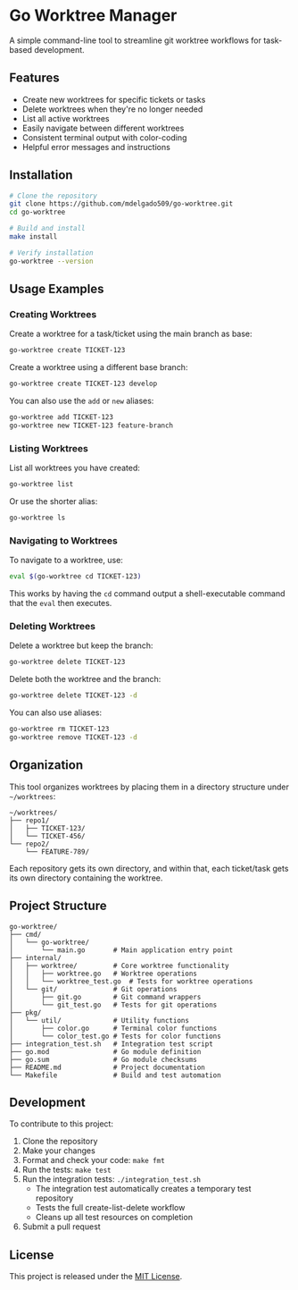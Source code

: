 # Go Worktree Manager

A simple command-line tool to streamline git worktree workflows for task-based development.

## Features

- Create new worktrees for specific tickets or tasks
- Delete worktrees when they're no longer needed
- List all active worktrees
- Easily navigate between different worktrees
- Consistent terminal output with color-coding
- Helpful error messages and instructions

## Installation

```bash
# Clone the repository
git clone https://github.com/mdelgado509/go-worktree.git
cd go-worktree

# Build and install
make install

# Verify installation
go-worktree --version
```

## Usage Examples

### Creating Worktrees

Create a worktree for a task/ticket using the main branch as base:

```bash
go-worktree create TICKET-123
```

Create a worktree using a different base branch:

```bash
go-worktree create TICKET-123 develop
```

You can also use the `add` or `new` aliases:

```bash
go-worktree add TICKET-123
go-worktree new TICKET-123 feature-branch
```

### Listing Worktrees

List all worktrees you have created:

```bash
go-worktree list
```

Or use the shorter alias:

```bash
go-worktree ls
```

### Navigating to Worktrees

To navigate to a worktree, use:

```bash
eval $(go-worktree cd TICKET-123)
```

This works by having the `cd` command output a shell-executable command that the `eval` then executes.

### Deleting Worktrees

Delete a worktree but keep the branch:

```bash
go-worktree delete TICKET-123
```

Delete both the worktree and the branch:

```bash
go-worktree delete TICKET-123 -d
```

You can also use aliases:

```bash
go-worktree rm TICKET-123
go-worktree remove TICKET-123 -d
```

## Organization

This tool organizes worktrees by placing them in a directory structure under `~/worktrees`:

```
~/worktrees/
├── repo1/
│   ├── TICKET-123/
│   └── TICKET-456/
└── repo2/
    └── FEATURE-789/
```

Each repository gets its own directory, and within that, each ticket/task gets its own directory containing the worktree.

## Project Structure

```
go-worktree/
├── cmd/
│   └── go-worktree/
│       └── main.go       # Main application entry point
├── internal/
│   ├── worktree/         # Core worktree functionality
│   │   ├── worktree.go   # Worktree operations
│   │   └── worktree_test.go  # Tests for worktree operations
│   └── git/              # Git operations
│       ├── git.go        # Git command wrappers
│       └── git_test.go   # Tests for git operations
├── pkg/
│   └── util/             # Utility functions
│       ├── color.go      # Terminal color functions
│       └── color_test.go # Tests for color functions
├── integration_test.sh   # Integration test script
├── go.mod                # Go module definition
├── go.sum                # Go module checksums
├── README.md             # Project documentation
└── Makefile              # Build and test automation
```

## Development

To contribute to this project:

1. Clone the repository
2. Make your changes
3. Format and check your code: `make fmt`
4. Run the tests: `make test`
5. Run the integration tests: `./integration_test.sh`
   - The integration test automatically creates a temporary test repository
   - Tests the full create-list-delete workflow
   - Cleans up all test resources on completion
6. Submit a pull request

## License

This project is released under the [MIT License](LICENSE).
